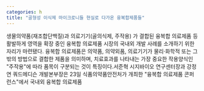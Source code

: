 ```yaml
---
categories: h
title: "골형성 이식제 마이크로니들 현실로 다가온 융복합제품들"
---
```

생물의약품(재조합단백질)과 의료기기(골의식제, 주작용) 가 결합된 융복합 의료제품 등 활발하게 영역을 확장 중인 융복합 의료제품 시장의 국내외 개발 사례를 소개하기 위한 자리가 마련됐다. 융복합 의료제품은 의약품, 의약외품, 의료기기가 물리·화학적 또는 그 밖의 방법으로 결합한 제품을 의미하며, 치료효과를 나타내는 가장 중요한 작용양식인 "주작용"에 따라 품목이 구분되는 것이 특징이다.서준혁 시지바이오 연구센터장과 강정연 쿼드메디슨 개발본부장은 23일 식품의약품안전처가 개최한 "융복합 의료제품 콘퍼런스"에서 국내외 융복합 의료제품